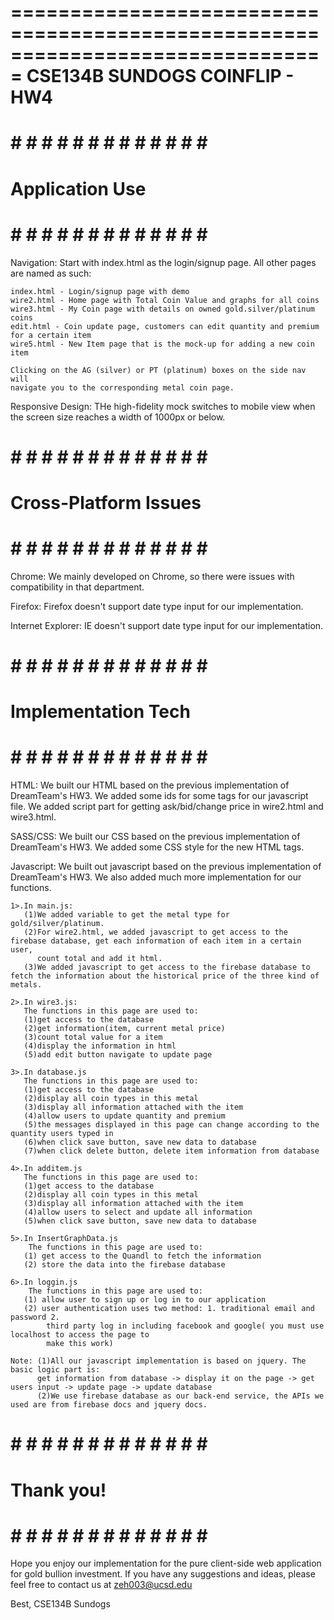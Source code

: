 ===============================================================================
                             CSE134B SUNDOGS
                               COINFLIP - HW4
===============================================================================

# # # # # # # # # # # # # # # 
#      Application Use      #
# # # # # # # # # # # # # # #

Navigation:
	Start with index.html as the login/signup page. All other pages are named
	as such:

	index.html - Login/signup page with demo
	wire2.html - Home page with Total Coin Value and graphs for all coins
	wire3.html - My Coin page with details on owned gold.silver/platinum coins
	edit.html - Coin update page, customers can edit quantity and premium for a certain item
	wire5.html - New Item page that is the mock-up for adding a new coin item

	Clicking on the AG (silver) or PT (platinum) boxes on the side nav will
	navigate you to the corresponding metal coin page.

Responsive Design:
	THe high-fidelity mock switches to mobile view when the screen size 
	reaches a width of 1000px or below.

# # # # # # # # # # # # # # # 
#   Cross-Platform Issues   #
# # # # # # # # # # # # # # #

Chrome:
	We mainly developed on Chrome, so there were issues with compatibility in
	that department. 

Firefox:
	Firefox doesn't support date type input for our implementation.

Internet Explorer:
	IE doesn't support date type input for our implementation.
	 
# # # # # # # # # # # # # # # 
#    Implementation Tech    #
# # # # # # # # # # # # # # #

HTML:
	We built our HTML based on the previous implementation of DreamTeam's HW3.
	We added some ids for some tags for our javascript file.
	We added script part for getting ask/bid/change price in wire2.html and wire3.html.

SASS/CSS:
	We built our CSS based on the previous implementation of DreamTeam's HW3.
	We added some CSS style for the new HTML tags.

Javascript:
	We built out javascript based on the previous implementation of DreamTeam's HW3.
	We also added much more implementation for our functions.
	
	1>.In main.js: 
	   (1)We added variable to get the metal type for gold/silver/platinum. 
	   (2)For wire2.html, we added javascript to get access to the firebase database, get each information of each item in a certain user,
	      count total and add it html.
	   (3)We added javascript to get access to the firebase database to fetch the information about the historical price of the three kind of metals.
		  
 	2>.In wire3.js:
	   The functions in this page are used to:
	   (1)get access to the database
	   (2)get information(item, current metal price)
	   (3)count total value for a item
	   (4)display the information in html
	   (5)add edit button navigate to update page
	   
	3>.In database.js
	   The functions in this page are used to:
	   (1)get access to the database
	   (2)display all coin types in this metal
	   (3)display all information attached with the item
	   (4)allow users to update quantity and premium
	   (5)the messages displayed in this page can change according to the quantity users typed in
	   (6)when click save button, save new data to database
	   (7)when click delete button, delete item information from database
	   
	4>.In additem.js
	   The functions in this page are used to:
	   (1)get access to the database
	   (2)display all coin types in this metal
	   (3)display all information attached with the item
	   (4)allow users to select and update all information
	   (5)when click save button, save new data to database

	5>.In InsertGraphData.js
		The functions in this page are used to:
	   (1) get access to the Quandl to fetch the information 
	   (2) store the data into the firebase database

	6>.In loggin.js
		The functions in this page are used to:
	   (1) allow user to sign up or log in to our application 
	   (2) user authentication uses two method: 1. traditional email and password 2.
	   		third party log in including facebook and google( you must use localhost to access the page to 
	   		make this work)
	   
	Note: (1)All our javascript implementation is based on jquery. The basic logic part is: 
		  get information from database -> display it on the page -> get users input -> update page -> update database 
		  (2)We use firebase database as our back-end service, the APIs we used are from firebase docs and jquery docs.


# # # # # # # # # # # # # # # 
#        Thank you!         #
# # # # # # # # # # # # # # #

Hope you enjoy our implementation for the pure client-side web application for gold bullion investment.
If you have any suggestions and ideas, please feel free to contact us at zeh003@ucsd.edu


Best,
CSE134B Sundogs

